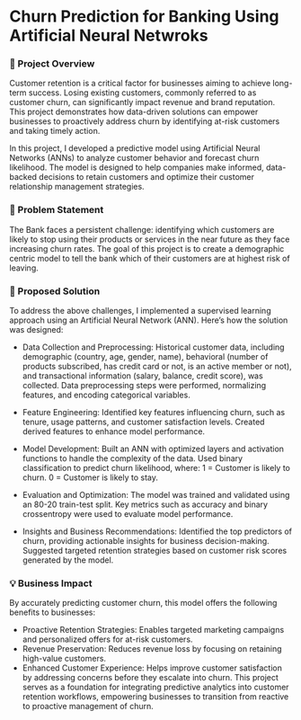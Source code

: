 # Churn Prediction for Banking Using Artificial Neural Netwroks


### 📌 Project Overview

Customer retention is a critical factor for businesses aiming to achieve long-term success. Losing existing customers, commonly referred to as customer churn, can significantly impact revenue and brand reputation. This project demonstrates how data-driven solutions can empower businesses to proactively address churn by identifying at-risk customers and taking timely action.

In this project, I developed a predictive model using Artificial Neural Networks (ANNs) to analyze customer behavior and forecast churn likelihood. The model is designed to help companies make informed, data-backed decisions to retain customers and optimize their customer relationship management strategies.


### 🧩 Problem Statement
The Bank faces a persistent challenge: identifying which customers are likely to stop using their products or services in the near future as they face increasing churn rates. The goal of this project is to create a demographic centric model to tell the bank which of their customers are at highest risk of leaving. 


### 🚀 Proposed Solution
To address the above challenges, I implemented a supervised learning approach using an Artificial Neural Network (ANN). Here’s how the solution was designed:

* Data Collection and Preprocessing:
Historical customer data, including demographic (country, age, gender, name), behavioral (number of products subscribed, has credit card or not, is an active member or not), and transactional information (salary, balance, credit score), was collected.
Data preprocessing steps were performed, normalizing features, and encoding categorical variables.

* Feature Engineering:
Identified key features influencing churn, such as tenure, usage patterns, and customer satisfaction levels.
Created derived features to enhance model performance.

* Model Development:
Built an ANN with optimized layers and activation functions to handle the complexity of the data.
Used binary classification to predict churn likelihood, where:
1 = Customer is likely to churn.
0 = Customer is likely to stay.

* Evaluation and Optimization:
The model was trained and validated using an 80-20 train-test split.
Key metrics such as accuracy and binary crossentropy were used to evaluate model performance.

* Insights and Business Recommendations:
Identified the top predictors of churn, providing actionable insights for business decision-making.
Suggested targeted retention strategies based on customer risk scores generated by the model.


### 💡 Business Impact
By accurately predicting customer churn, this model offers the following benefits to businesses:

* Proactive Retention Strategies: Enables targeted marketing campaigns and personalized offers for at-risk customers.
* Revenue Preservation: Reduces revenue loss by focusing on retaining high-value customers.
* Enhanced Customer Experience: Helps improve customer satisfaction by addressing concerns before they escalate into churn.
This project serves as a foundation for integrating predictive analytics into customer retention workflows, empowering businesses to transition from reactive to proactive management of churn.




